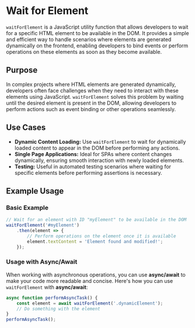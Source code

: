 # Wait for Element
`waitForElement` is a JavaScript utility function that allows developers to wait for a specific HTML element to be available in the DOM. It provides a simple and efficient way to handle scenarios where elements are generated dynamically on the frontend, enabling developers to bind events or perform operations on these elements as soon as they become available.

## Purpose
In complex projects where HTML elements are generated dynamically, developers often face challenges when they need to interact with these elements using JavaScript. `waitForElement` solves this problem by waiting until the desired element is present in the DOM, allowing developers to perform actions such as event binding or other operations seamlessly.

## Use Cases
- **Dynamic Content Loading:** Use `waitForElement` to wait for dynamically loaded content to appear in the DOM before performing any actions.
- **Single Page Applications:** Ideal for SPAs where content changes dynamically, ensuring smooth interaction with newly loaded elements.
- **Testing:** Useful in automated testing scenarios where waiting for specific elements before performing assertions is necessary.

## Example Usage

### Basic Example
```javascript
// Wait for an element with ID "myElement" to be available in the DOM
waitForElement('#myElement')
    .then(element => {
        // Perform operations on the element once it is available
        element.textContent = 'Element found and modified!';
    });
```
### Usage with Async/Await
When working with asynchronous operations, you can use **async/await** to make your code more readable and concise. Here's how you can use `waitForElement` with **async/await**:
```javascript
async function performAsyncTask() {
    const element = await waitForElement('.dynamicElement');
    // Do something with the element
}
performAsyncTask();

